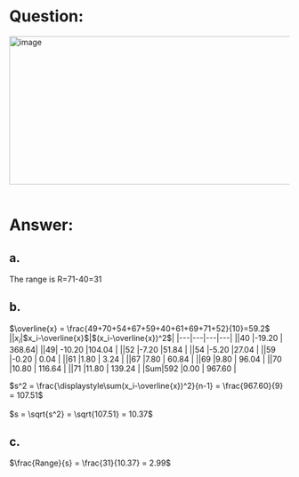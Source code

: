 # Question:<br>
<img width="595" height="267" alt="image" src="https://github.com/user-attachments/assets/56c07ecd-3387-4ea2-a645-32fcab0a38e3" /><br>
<br>
# Answer:<br>
## a.<br>
The range is R=71-40=31
## b.<br>
$\overline{x} = \frac{49+70+54+67+59+40+61+69+71+52}{10}=59.2$<br>
||$x_i$|$x_i-\overline{x}$|$(x_i-\overline{x})^2$|
|---|---|---|---|
||40	|-19.20 |	368.64| 
||49|	-10.20 	|104.04 |
||52	|-7.20 	|51.84 |
||54	|-5.20 	|27.04 |
||59	|-0.20 |	0.04 |
||61	|1.80 |	3.24 |
||67	|7.80 |	60.84 |
||69	|9.80 |	96.04 |
||70	|10.80 |	116.64 |
||71	|11.80 |	139.24 |
|Sum|592	|0.00 |	967.60 |

$s^2 = \frac{\displaystyle\sum(x_i-\overline{x})^2}{n-1} = \frac{967.60}{9} = 107.51$<br>
<br>
$s = \sqrt{s^2} = \sqrt{107.51} = 10.37$<br>

## c.<br>
$\frac{Range}{s} = \frac{31}{10.37} = 2.99$

